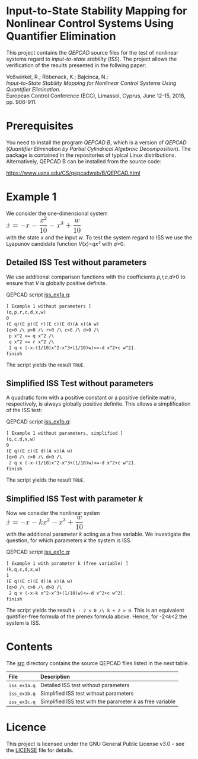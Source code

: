 <script type="text/javascript" src="http://cdn.mathjax.org/mathjax/latest/MathJax.js?config=default"></script>

Input-to-State Stability Mapping for Nonlinear Control Systems Using Quantifier Elimination
===========================================================================================

This project contains the *QEPCAD* source files for the test of nonlinear systems regard to *input-to-state stability* (*ISS*). The project allows the verification of the results presented in the follwing paper:

Voßwinkel, R.; Röbenack, K.; Bajcinca, N.:  
*Input-to-State Stability Mapping for Nonlinear Control Systems Using Quantifier Elimination*.  
European Control Conference (ECC), Limassol, Cyprus, June 12-15, 2018, pp. 906-911.

# Prerequisites

You need to install the program *QEPCAD B*, which is a version of *QEPCAD* (*Quantifier Elimination by Partial Cylindrical Algebraic Decomposition*). The package is contained in the repositories of typical Linux distributions. Alternatively, QEPCAD B can be installed from the source code:

https://www.usna.edu/CS/qepcadweb/B/QEPCAD.html

# Example 1

We consider the one-dimensional system  
![](img/eqn1.png)  
with the state *x* and the input *w*. To test the system regard to ISS we use the Lyapunov candidate function *V*(*x*)=*qx²* with *q*>0.

## Detailed ISS Test without parameters

We use additional comparison functions with the coefficients *p,r,c,d*>0 to ensure that *V* is globally positive definite.

QEPCAD script [iss_ex1a.q](src/iss_ex1a.q):

```qepcad
[ Example 1 without parameters ]
(q,p,r,c,d,x,w)
0
(E q)(E p)(E r)(E c)(E d)(A x)(A w)
[q>0 /\ p>0 /\ r>0 /\ c>0 /\ d>0 /\ 
 p x^2 <= q x^2 /\
 q x^2 <= r x^2 /\
 2 q x (-x-(1/10)x^2-x^3+(1/10)w)<=-d x^2+c w^2].
finish
```

The script yields the result `TRUE`.

## Simplified ISS Test without parameters

A quadratic form with a positive constant or a positive definite matrix, respectively, is always globally positive definite. This allows a simplification of the ISS test:

QEPCAD script [iss_ex1b.q](src/iss_ex1b.q):

```qepcad
[ Example 1 without parameters, simplified ]
(q,c,d,x,w)
0
(E q)(E c)(E d)(A x)(A w)
[q>0 /\ c>0 /\ d>0 /\ 
 2 q x (-x-(1/10)x^2-x^3+(1/10)w)<=-d x^2+c w^2].
finish
```

The script yields the result `TRUE`.


## Simplified ISS Test with parameter *k*

Now we consider the nonlinear systen  
![](img/eqn2.png)   
with the additional parameter *k* acting as a free variable. We investigate the question, for which parameters *k* the system is ISS.

QEPCAD script [iss_ex1c.q](src/iss_ex1c.q):

```qepcad
[ Example 1 with parameter k (free variable) ]
(k,q,c,d,x,w)
1
(E q)(E c)(E d)(A x)(A w)
[q>0 /\ c>0 /\ d>0 /\ 
 2 q x (-x-k x^2-x^3+(1/10)w)<=-d x^2+c w^2].
finish
```

The script yields the result `k - 2 < 0 /\ k + 2 > 0`. This is an equivalent quntifier-free formula of the prenex formula above. Hence, for -2<*k*<2 the system is ISS.

# Contents

The [src](src) directory contains the source QEPCAD files listed in the next table.

File | Description
:--- | :---
`iss_ex1a.q` | Detailed ISS test without parameters
`iss_ex1b.q` | Simplified ISS test without parameters
`iss_ex1c.q` | Simplified ISS test with the parameter *k* as free variable

# Licence

This project is licensed under the GNU General Public License v3.0 - see the [LICENSE](LICENSE) file for details.
